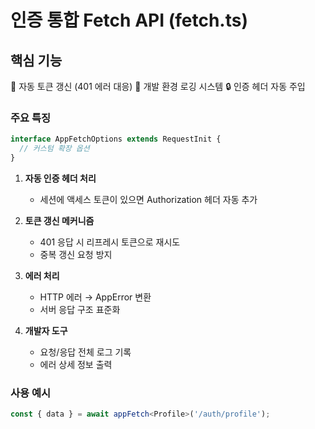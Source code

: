 # 인증 통합 Fetch API (fetch.ts)

## 핵심 기능
🔁 자동 토큰 갱신 (401 에러 대응)
📝 개발 환경 로깅 시스템
🔒 인증 헤더 자동 주입

### 주요 특징
```typescript
interface AppFetchOptions extends RequestInit {
  // 커스텀 확장 옵션
}
```

1. **자동 인증 헤더 처리**
   - 세션에 액세스 토큰이 있으면 Authorization 헤더 자동 추가

2. **토큰 갱신 메커니즘**
   - 401 응답 시 리프레시 토큰으로 재시도
   - 중복 갱신 요청 방지

3. **에러 처리**
   - HTTP 에러 → AppError 변환
   - 서버 응답 구조 표준화

4. **개발자 도구**
   - 요청/응답 전체 로그 기록
   - 에러 상세 정보 출력

### 사용 예시
```typescript
const { data } = await appFetch<Profile>('/auth/profile');
```

